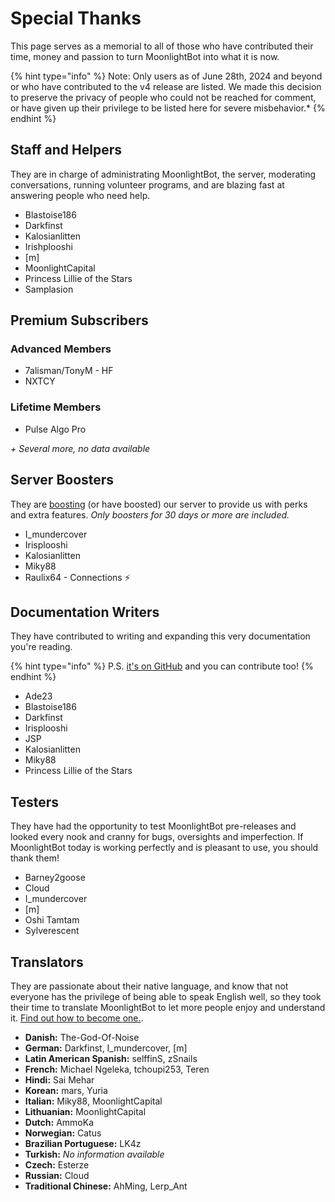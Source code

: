 # Special Thanks

This page serves as a memorial to all of those who have contributed their time, money and passion to turn MoonlightBot into what it is now.

{% hint type="info" %}
Note: Only users as of June 28th, 2024 and beyond or who have contributed to the v4 release are listed. We made this decision to preserve the privacy of people who could not be reached for comment, or have given up their privilege to be listed here for severe misbehavior.*
{% endhint %}

## Staff and Helpers

They are in charge of administrating MoonlightBot, the server, moderating conversations, running volunteer programs, and are blazing fast at answering people who need help.

- Blastoise186
- Darkfinst
- Kalosianlitten
- Irishplooshi
- [m]
- MoonlightCapital
- Princess Lillie of the Stars
- Samplasion

## Premium Subscribers

### Advanced Members

- 7alisman/TonyM - HF
- NXTCY

### Lifetime Members

- Pulse Algo Pro

*+ Several more, no data available*

## Server Boosters

They are [boosting](https://support.discord.com/hc/en-us/articles/360028038352-Server-Boosting-FAQ) (or have boosted) our server to provide us with perks and extra features. *Only boosters for 30 days or more are included.*

- I_mundercover
- Irisplooshi
- Kalosianlitten
- Miky88
- Raulix64 - Connections ⚡️

## Documentation Writers

They have contributed to writing and expanding this very documentation you're reading. 

{% hint type="info" %}
P.S. [it's on GitHub](https://github.com/MoonlightCapital/MoonlightBot-docs/) and you can contribute too!
{% endhint %}

- Ade23
- Blastoise186
- Darkfinst
- Irisplooshi
- JSP
- Kalosianlitten
- Miky88
- Princess Lillie of the Stars

## Testers

They have had the opportunity to test MoonlightBot pre-releases and looked every nook and cranny for bugs, oversights and imperfection. If MoonlightBot today is working perfectly and is pleasant to use, you should thank them!

- Barney2goose
- Cloud
- I_mundercover
- [m]
- Oshi Tamtam
- Sylverescent

## Translators

They are passionate about their native language, and know that not everyone has the privilege of being able to speak English well, so they took their time to translate MoonlightBot to let more people enjoy and understand it. [Find out how to become one.](volunteering.md#translator).

- **Danish:** The-God-Of-Noise
- **German:** Darkfinst, I_mundercover, [m]
- **Latin American Spanish:** selffinS, zSnails
- **French:** Michael Ngeleka, tchoupi253, Teren
- **Hindi:** Sai Mehar
- **Korean:** mars, Yuria
- **Italian:** Miky88, MoonlightCapital
- **Lithuanian:** MoonlightCapital
- **Dutch:** AmmoKa
- **Norwegian:** Catus
- **Brazilian Portuguese:** LK4z
- **Turkish:** *No information available*
- **Czech:** Esterze
- **Russian:** Cloud
- **Traditional Chinese:** AhMing, Lerp_Ant
